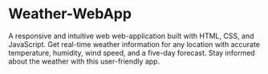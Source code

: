# Weather-WebApp
 A responsive and intuitive web web-application built with HTML, CSS, and JavaScript. Get real-time weather information for any location with accurate temperature, humidity, wind speed, and a five-day forecast. Stay informed about the weather with this user-friendly app.

